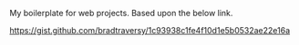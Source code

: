 My boilerplate for web projects. Based upon the below link.

https://gist.github.com/bradtraversy/1c93938c1fe4f10d1e5b0532ae22e16a
